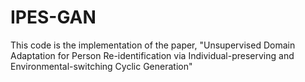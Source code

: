 # IPES-GAN
This code is the implementation of the paper, "Unsupervised Domain Adaptation for Person Re-identification via Individual-preserving and Environmental-switching Cyclic Generation"
